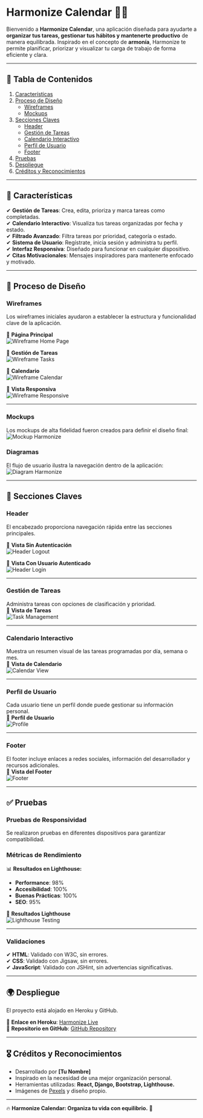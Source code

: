 # **Harmonize Calendar** 📅🔱

Bienvenido a **Harmonize Calendar**, una aplicación diseñada para ayudarte a **organizar tus tareas, gestionar tus hábitos y mantenerte productivo** de manera equilibrada. Inspirado en el concepto de **armonía**, Harmonize te permite planificar, priorizar y visualizar tu carga de trabajo de forma eficiente y clara.

---

## 📌 **Tabla de Contenidos**

1. [Características](#características)
2. [Proceso de Diseño](#proceso-de-diseño)
   - [Wireframes](#wireframes)
   - [Mockups](#mockups)
3. [Secciones Claves](#secciones-claves)
   - [Header](#header)
   - [Gestión de Tareas](#gestión-de-tareas)
   - [Calendario Interactivo](#calendario-interactivo)
   - [Perfil de Usuario](#perfil-de-usuario)
   - [Footer](#footer)
4. [Pruebas](#pruebas)
5. [Despliegue](#despliegue)
6. [Créditos y Reconocimientos](#créditos-y-reconocimientos)

---

## 🚀 **Características**

✔ **Gestión de Tareas**: Crea, edita, prioriza y marca tareas como completadas.  
✔ **Calendario Interactivo**: Visualiza tus tareas organizadas por fecha y estado.  
✔ **Filtrado Avanzado**: Filtra tareas por prioridad, categoría o estado.  
✔ **Sistema de Usuario**: Regístrate, inicia sesión y administra tu perfil.  
✔ **Interfaz Responsiva**: Diseñado para funcionar en cualquier dispositivo.  
✔ **Citas Motivacionales**: Mensajes inspiradores para mantenerte enfocado y motivado.

---

## 🎨 **Proceso de Diseño**

### **Wireframes**

Los wireframes iniciales ayudaron a establecer la estructura y funcionalidad clave de la aplicación.

📍 **Página Principal**  
![Wireframe Home Page](/planner/static/images/wireframe-home.png)

📍 **Gestión de Tareas**  
![Wireframe Tasks](/planner/static/images/wireframe-tasks.png)

📍 **Calendario**  
![Wireframe Calendar](/planner/static/images/wireframe-calendar.png)

📍 **Vista Responsiva**  
![Wireframe Responsive](/planner/static/images/wireframe-responsive.png)

---

### **Mockups**

Los mockups de alta fidelidad fueron creados para definir el diseño final:  
![Mockup Harmonize](/planner/static/images/mockup-harmonize.png)

### **Diagramas**

El flujo de usuario ilustra la navegación dentro de la aplicación:  
![Diagram Harmonize](/planner/static/images/diagram-harmonize.webp)

---

## 🔑 **Secciones Claves**

### **Header**

El encabezado proporciona navegación rápida entre las secciones principales.

📌 **Vista Sin Autenticación**  
![Header Logout](/planner/static/images/header-logout.png)

📌 **Vista Con Usuario Autenticado**  
![Header Login](/planner/static/images/header-login.png)

---

### **Gestión de Tareas**

Administra tareas con opciones de clasificación y prioridad.  
📌 **Vista de Tareas**  
![Task Management](/planner/static/images/task-list.png)

---

### **Calendario Interactivo**

Muestra un resumen visual de las tareas programadas por día, semana o mes.  
📌 **Vista de Calendario**  
![Calendar View](/planner/static/images/calendar-view.png)

---

### **Perfil de Usuario**

Cada usuario tiene un perfil donde puede gestionar su información personal.  
📌 **Perfil de Usuario**  
![Profile](/planner/static/images/user-profile.png)

---

### **Footer**

El footer incluye enlaces a redes sociales, información del desarrollador y recursos adicionales.  
📌 **Vista del Footer**  
![Footer](/planner/static/images/footer.png)

---

## ✅ **Pruebas**

### **Pruebas de Responsividad**

Se realizaron pruebas en diferentes dispositivos para garantizar compatibilidad.

### **Métricas de Rendimiento**

📊 **Resultados en Lighthouse:**

- **Performance**: 98%
- **Accesibilidad**: 100%
- **Buenas Prácticas**: 100%
- **SEO**: 95%

📌 **Resultados Lighthouse**  
![Lighthouse Testing](/planner/static/images/lighthouse-harmonize.png)

---

### **Validaciones**

✔ **HTML**: Validado con W3C, sin errores.  
✔ **CSS**: Validado con Jigsaw, sin errores.  
✔ **JavaScript**: Validado con JSHint, sin advertencias significativas.

---

## 🌍 **Despliegue**

El proyecto está alojado en Heroku y GitHub.

🔗 **Enlace en Heroku**: [Harmonize Live](https://harmonize-calendar.herokuapp.com/)  
🔗 **Repositorio en GitHub**: [GitHub Repository](https://github.com/tu-usuario/harmonize-calendar)

---

## 🎖 **Créditos y Reconocimientos**

- Desarrollado por **[Tu Nombre]**
- Inspirado en la necesidad de una mejor organización personal.
- Herramientas utilizadas: **React, Django, Bootstrap, Lighthouse.**
- Imágenes de [Pexels](https://www.pexels.com/) y diseño propio.

---

🔥 **Harmonize Calendar: Organiza tu vida con equilibrio.** 🔱
